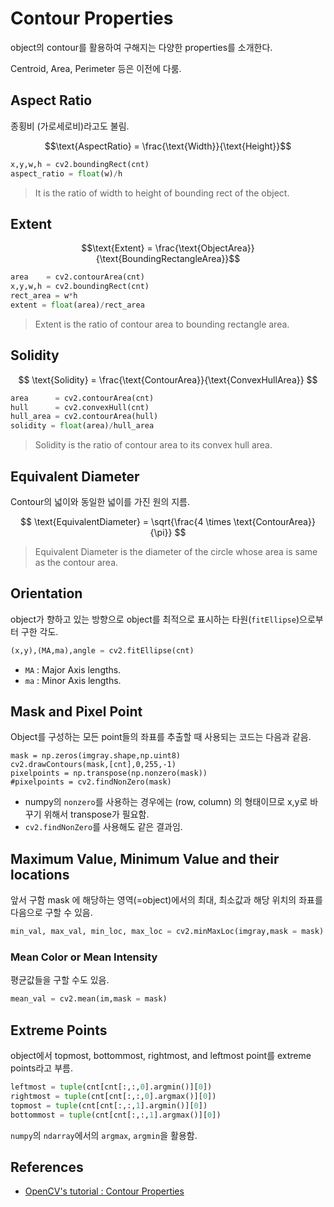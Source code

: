 # Contour Properties

object의 contour를 활용하여 구해지는 다양한 properties를 소개한다.

Centroid, Area, Perimeter 등은 이전에 다룸.

## Aspect Ratio

종횡비 (가로세로비)라고도 불림.

$$\text{AspectRatio} = \frac{\text{Width}}{\text{Height}}$$

```Python
x,y,w,h = cv2.boundingRect(cnt)
aspect_ratio = float(w)/h
```

> It is the ratio of width to height of bounding rect of the object.

## Extent

$$\text{Extent} = \frac{\text{ObjectArea}}{\text{BoundingRectangleArea}}$$

```Python
area    = cv2.contourArea(cnt)
x,y,w,h = cv2.boundingRect(cnt)
rect_area = w*h
extent = float(area)/rect_area
```

> Extent is the ratio of contour area to bounding rectangle area.

## Solidity

$$
\text{Solidity} = \frac{\text{ContourArea}}{\text{ConvexHullArea}}
$$

```Python
area      = cv2.contourArea(cnt)
hull      = cv2.convexHull(cnt)
hull_area = cv2.contourArea(hull)
solidity = float(area)/hull_area
```

> Solidity is the ratio of contour area to its convex hull area.

## Equivalent Diameter

Contour의 넓이와 동일한 넓이를 가진 원의 지름.

$$
\text{EquivalentDiameter} = \sqrt{\frac{4 \times \text{ContourArea}}{\pi}}
$$

> Equivalent Diameter is the diameter of the circle whose area is same as the contour area.

## Orientation

object가 향하고 있는 방향으로 object를 최적으로 표시하는 타원(`fitEllipse`)으로부터 구한 각도.

```Python
(x,y),(MA,ma),angle = cv2.fitEllipse(cnt)
```

* `MA` : Major Axis lengths. 
* `ma` : Minor Axis lengths.

## Mask and Pixel Point

Object를 구성하는 모든 point들의 좌표를 추출할 때 사용되는 코드는 다음과 같음.

```
mask = np.zeros(imgray.shape,np.uint8)
cv2.drawContours(mask,[cnt],0,255,-1)
pixelpoints = np.transpose(np.nonzero(mask))
#pixelpoints = cv2.findNonZero(mask)
```

* numpy의 `nonzero`를 사용하는 경우에는 (row, column) 의 형태이므로 x,y로 바꾸기 위해서 transpose가 필요함.
* `cv2.findNonZero`를 사용해도 같은 결과임.

## Maximum Value, Minimum Value and their locations

앞서 구함 mask 에 해당하는 영역(=object)에서의 최대, 최소값과 해당 위치의 좌표를 다음으로 구할 수 있음.

```Python
min_val, max_val, min_loc, max_loc = cv2.minMaxLoc(imgray,mask = mask)
```

### Mean Color or Mean Intensity

평균값들을 구할 수도 있음.

```Python
mean_val = cv2.mean(im,mask = mask)
```

## Extreme Points

object에서 topmost, bottommost, rightmost, and leftmost point를 extreme points라고 부름.

```Python
leftmost = tuple(cnt[cnt[:,:,0].argmin()][0])
rightmost = tuple(cnt[cnt[:,:,0].argmax()][0])
topmost = tuple(cnt[cnt[:,:,1].argmin()][0])
bottommost = tuple(cnt[cnt[:,:,1].argmax()][0])
```

`numpy`의 `ndarray`에서의 `argmax`, `argmin`을 활용함.

## References

* [OpenCV's tutorial : Contour Properties](https://docs.opencv.org/3.4/d1/d32/tutorial_py_contour_properties.html)
